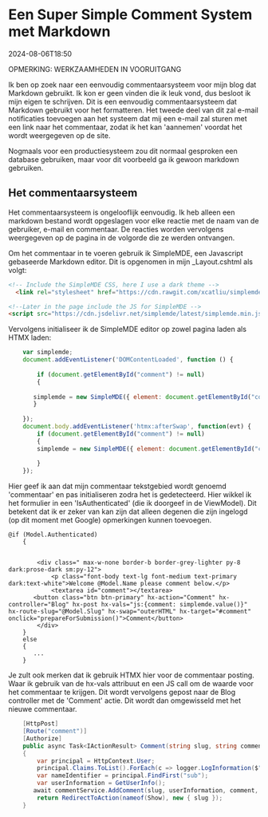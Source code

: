 # Een Super Simple Comment System met Markdown

<!--category-- ASP.NET, Markdown -->
<datetime class="hidden">2024-08-06T18:50</datetime>

OPMERKING: WERKZAAMHEDEN IN VOORUITGANG

Ik ben op zoek naar een eenvoudig commentaarsysteem voor mijn blog dat Markdown gebruikt. Ik kon er geen vinden die ik leuk vond, dus besloot ik mijn eigen te schrijven. Dit is een eenvoudig commentaarsysteem dat Markdown gebruikt voor het formatteren. Het tweede deel van dit zal e-mail notificaties toevoegen aan het systeem dat mij een e-mail zal sturen met een link naar het commentaar, zodat ik het kan 'aannemen' voordat het wordt weergegeven op de site.

Nogmaals voor een productiesysteem zou dit normaal gesproken een database gebruiken, maar voor dit voorbeeld ga ik gewoon markdown gebruiken.

## Het commentaarsysteem

Het commentaarsysteem is ongelooflijk eenvoudig. Ik heb alleen een markdown bestand wordt opgeslagen voor elke reactie met de naam van de gebruiker, e-mail en commentaar. De reacties worden vervolgens weergegeven op de pagina in de volgorde die ze werden ontvangen.

Om het commentaar in te voeren gebruik ik SimpleMDE, een Javascript gebaseerde Markdown editor.
Dit is opgenomen in mijn _Layout.cshtml als volgt:

```html
<!-- Include the SimpleMDE CSS, here I use a dark theme -->
  <link rel="stylesheet" href="https://cdn.rawgit.com/xcatliu/simplemde-theme-dark/master/dist/simplemde-theme-dark.min.css">

<!--Later in the page include the JS for SimpleMDE -->
<script src="https://cdn.jsdelivr.net/simplemde/latest/simplemde.min.js"></script>

```

Vervolgens initialiseer ik de SimpleMDE editor op zowel pagina laden als HTMX laden:

```javascript
    var simplemde;
    document.addEventListener('DOMContentLoaded', function () {
    
        if (document.getElementById("comment") != null)
        {
        
       simplemde = new SimpleMDE({ element: document.getElementById("comment") });
       }
        
    });
    document.body.addEventListener('htmx:afterSwap', function(evt) {
        if (document.getElementById("comment") != null)
        {
        simplemde = new SimpleMDE({ element: document.getElementById("comment") });
        
        }
    });
```

Hier geef ik aan dat mijn commentaar tekstgebied wordt genoemd 'commentaar' en pas initialiseren zodra het is gedetecteerd. Hier wikkel ik het formulier in een 'IsAuthenticated' (die ik doorgeef in de ViewModel). Dit betekent dat ik er zeker van kan zijn dat alleen degenen die zijn ingelogd (op dit moment met Google) opmerkingen kunnen toevoegen.

```razor
@if (Model.Authenticated)
    {
        
  
        <div class=" max-w-none border-b border-grey-lighter py-8 dark:prose-dark sm:py-12">
            <p class="font-body text-lg font-medium text-primary dark:text-white">Welcome @Model.Name please comment below.</p>
            <textarea id="comment"></textarea>
       <button class="btn btn-primary" hx-action="Comment" hx-controller="Blog" hx-post hx-vals="js:{comment: simplemde.value()}" hx-route-slug="@Model.Slug" hx-swap="outerHTML" hx-target="#comment" onclick="prepareForSubmission()">Comment</button>
        </div>
    }
    else
    {
       ...
    }
```

Je zult ook merken dat ik gebruik HTMX hier voor de commentaar posting. Waar ik gebruik van de hx-vals attribuut en een JS call om de waarde voor het commentaar te krijgen. Dit wordt vervolgens gepost naar de Blog controller met de 'Comment' actie. Dit wordt dan omgewisseld met het nieuwe commentaar.

```csharp
    [HttpPost]
    [Route("comment")]
    [Authorize]
    public async Task<IActionResult> Comment(string slug, string comment)
    {
        var principal = HttpContext.User;
        principal.Claims.ToList().ForEach(c => logger.LogInformation($"{c.Type} : {c.Value}"));
        var nameIdentifier = principal.FindFirst("sub");
        var userInformation = GetUserInfo();
       await commentService.AddComment(slug, userInformation, comment, nameIdentifier.Value);
        return RedirectToAction(nameof(Show), new { slug });
    }

```